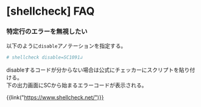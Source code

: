 # [shellcheck] FAQ

### 特定行のエラーを無視したい

以下のように`disable`アノテーションを指定する。

```bash
# shellcheck disable=SC1091↲
```

disableするコードが分からない場合は公式にチェッカーにスクリプトを貼り付ける。  
下の出力画面にSCから始まるエラーコードが表示される。

{{link("https://www.shellcheck.net/")}}

